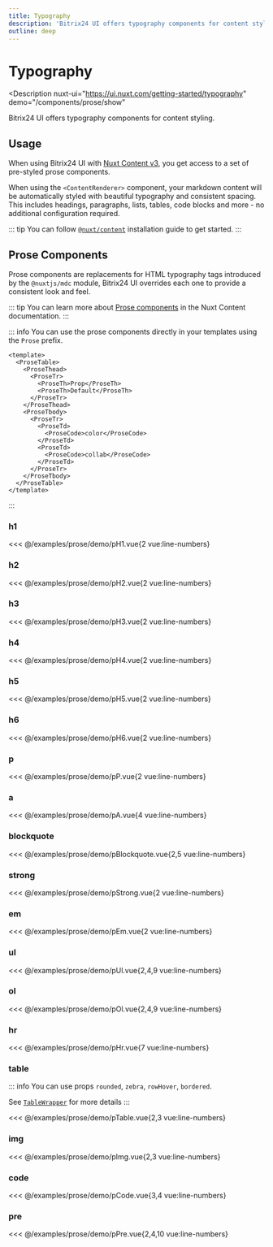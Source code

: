 ```yaml
---
title: Typography
description: 'Bitrix24 UI offers typography components for content styling.'
outline: deep
---
```

<script setup>
import pH1Example from '/examples/prose/pH1.vue';
import pH2Example from '/examples/prose/pH2.vue';
import pH3Example from '/examples/prose/pH3.vue';
import pH4Example from '/examples/prose/pH4.vue';
import pH5Example from '/examples/prose/pH5.vue';
import pH6Example from '/examples/prose/pH6.vue';
import pPExample from '/examples/prose/pP.vue';
import pAExample from '/examples/prose/pA.vue';
import pBlockquoteExample from '/examples/prose/pBlockquote.vue';
import pStrongExample from '/examples/prose/pStrong.vue';
import pEmExample from '/examples/prose/pEm.vue';
import pUlExample from '/examples/prose/pUl.vue';
import pOlExample from '/examples/prose/pOl.vue';
import pHrExample from '/examples/prose/pHr.vue';
import pTableExample from '/examples/prose/pTable.vue';
import pImgExample from '/examples/prose/pImg.vue';
import pCodeExample from '/examples/prose/pCode.vue';
import pPreExample from '/examples/prose/pPre.vue';
</script>
# Typography

<Description
  nuxt-ui="https://ui.nuxt.com/getting-started/typography"
  demo="/components/prose/show"
>
  Bitrix24 UI offers typography components for content styling.
</Description>

## Usage

When using Bitrix24 UI with [Nuxt Content v3](https://content.nuxt.com/), you get access to a set of pre-styled prose components.

When using the `<ContentRenderer>` component, your markdown content will be automatically styled with beautiful typography and consistent spacing. This includes headings, paragraphs, lists, tables, code blocks and more - no additional configuration required.

::: tip
You can follow [`@nuxt/content`](https://content.nuxt.com/docs/getting-started/installation) installation guide to get started.
:::

## Prose Components

Prose components are replacements for HTML typography tags introduced by the `@nuxtjs/mdc` module, Bitrix24 UI overrides each one to provide a consistent look and feel.

::: tip
You can learn more about [Prose components](https://content.nuxt.com/docs/components/prose) in the Nuxt Content documentation.
:::

::: info
You can use the prose components directly in your templates using the `Prose` prefix.

```vue
<template>
  <ProseTable>
    <ProseThead>
      <ProseTr>
        <ProseTh>Prop</ProseTh>
        <ProseTh>Default</ProseTh>
      </ProseTr>
    </ProseThead>
    <ProseTbody>
      <ProseTr>
        <ProseTd>
          <ProseCode>color</ProseCode>
        </ProseTd>
        <ProseTd>
          <ProseCode>collab</ProseCode>
        </ProseTd>
      </ProseTr>
    </ProseTbody>
  </ProseTable>
</template>
```

:::

### h1

<div class="lg:min-h-[160px]">
  <ClientOnly>
    <pH1Example />
  </ClientOnly>
</div>

<<< @/examples/prose/demo/pH1.vue{2 vue:line-numbers}

### h2

<div class="lg:min-h-[160px]">
  <ClientOnly>
    <pH2Example />
  </ClientOnly>
</div>

<<< @/examples/prose/demo/pH2.vue{2 vue:line-numbers}

### h3

<div class="lg:min-h-[160px]">
  <ClientOnly>
    <pH3Example />
  </ClientOnly>
</div>

<<< @/examples/prose/demo/pH3.vue{2 vue:line-numbers}

### h4

<div class="lg:min-h-[160px]">
  <ClientOnly>
    <pH4Example />
  </ClientOnly>
</div>

<<< @/examples/prose/demo/pH4.vue{2 vue:line-numbers}

### h5

<div class="lg:min-h-[160px]">
  <ClientOnly>
    <pH5Example />
  </ClientOnly>
</div>

<<< @/examples/prose/demo/pH5.vue{2 vue:line-numbers}

### h6

<div class="lg:min-h-[160px]">
  <ClientOnly>
    <pH6Example />
  </ClientOnly>
</div>

<<< @/examples/prose/demo/pH6.vue{2 vue:line-numbers}

### p

<div class="lg:min-h-[160px]">
  <ClientOnly>
    <pPExample />
  </ClientOnly>
</div>

<<< @/examples/prose/demo/pP.vue{2 vue:line-numbers}

### a

<div class="lg:min-h-[160px]">
  <ClientOnly>
    <pAExample />
  </ClientOnly>
</div>

<<< @/examples/prose/demo/pA.vue{4 vue:line-numbers}

### blockquote

<div class="lg:min-h-[160px]">
  <ClientOnly>
    <pBlockquoteExample />
  </ClientOnly>
</div>

<<< @/examples/prose/demo/pBlockquote.vue{2,5 vue:line-numbers}

### strong

<div class="lg:min-h-[160px]">
  <ClientOnly>
    <pStrongExample />
  </ClientOnly>
</div>

<<< @/examples/prose/demo/pStrong.vue{2 vue:line-numbers}

### em

<div class="lg:min-h-[160px]">
  <ClientOnly>
    <pEmExample />
  </ClientOnly>
</div>

<<< @/examples/prose/demo/pEm.vue{2 vue:line-numbers}

### ul

<div class="lg:min-h-[160px]">
  <ClientOnly>
    <pUlExample />
  </ClientOnly>
</div>

<<< @/examples/prose/demo/pUl.vue{2,4,9 vue:line-numbers}

### ol

<div class="lg:min-h-[160px]">
  <ClientOnly>
    <pOlExample />
  </ClientOnly>
</div>

<<< @/examples/prose/demo/pOl.vue{2,4,9 vue:line-numbers}

### hr

<div class="lg:min-h-[160px]">
  <ClientOnly>
    <pHrExample />
  </ClientOnly>
</div>

<<< @/examples/prose/demo/pHr.vue{7 vue:line-numbers}

### table

::: info
You can use props `rounded`, `zebra`, `rowHover`, `bordered`.

See [`TableWrapper`](/components/content/table-wrapper) for more details
:::

<div class="lg:min-h-[160px]">
  <ClientOnly>
    <pTableExample />
  </ClientOnly>
</div>

<<< @/examples/prose/demo/pTable.vue{2,3 vue:line-numbers}

### img

<div class="lg:min-h-[160px]">
  <ClientOnly>
    <pImgExample />
  </ClientOnly>
</div>

<<< @/examples/prose/demo/pImg.vue{2,3 vue:line-numbers}

### code

<div class="lg:min-h-[160px]">
  <ClientOnly>
    <pCodeExample />
  </ClientOnly>
</div>

<<< @/examples/prose/demo/pCode.vue{3,4 vue:line-numbers}

### pre

<div class="lg:min-h-[160px]">
  <ClientOnly>
    <pPreExample />
  </ClientOnly>
</div>

<<< @/examples/prose/demo/pPre.vue{2,4,10 vue:line-numbers}
